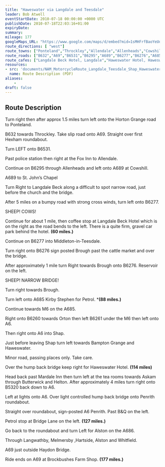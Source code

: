 ```yaml
---
title: "Haweswater via Langdale and Teesdale"
leader: Bob Atwell
eventStartDate: 2010-07-18 00:00:00 +0000 UTC
publishDate: 2010-07-18T22:03:16+01:00
expiryDate:
summary:
mileage: 177
googleMaps_URL: "https://www.google.com/maps/d/embed?mid=1sMHFrfBaoYeUdGftnE-V6I7UzcHL3Hle"
route_directions: [ "west"]
route_towns: ["Ponteland","Throckley","Allendale","Allenheads","Cowshill","St. John’s Chapel","Langdale Beck","Middleton-in-Teesdale","Brough","Orton","Shap","Bampton Grange","Haweswater","Butterwick","Helton","Askam","Penrith","Langwathby","Melmersby","Hartside","Alston","Whitfield","Haydon Bridge"]
route_roads: ["B632","A69","B6531","B6295","A689","B6277","B6276","A685","B6260","B6261","A6","B5320"]
route_cafes: ["Langdale Beck Hotel, Langdale","Haweswater Hotel, Haweswater","Brockbushes Farm Shop, Corbridge"]
resources:
- src: 'documents/NAM_MotorcycleRoute_Langdale_Teesdale_Shap_Haweswater.pdf'
  name: Route Description (PDF)
aliases:
    - 
draft: false
---
```


## Route Description

Turn right then after approx 1.5 miles turn left onto the Horton Grange road to
Ponteland.

B632 towards Throckley. Take slip road onto A69. Straight over first Hexham roundabout.

Turn LEFT onto B6531.

Past police station then right at the Fox Inn to Allendale.

Continue on B6295 through Allenheads and left onto A689 at Cowshill.

A689 to St. John’s Chapel

Turn Right to Langdale Beck along a difficult to spot narrow road, just before the
church and the bridge.

After 5 miles on a bumpy road with strong cross winds, turn left onto B6277.

SHEEP!
COWS!

Continue for about 1 mile, then coffee stop at Langdale Beck Hotel which is on the right as the road bends to the left. There is a quite firm, gravel car park behind the hotel. **(60 miles.)**

Continue on B6277 into Middleton-in-Teesdale.

Turn right onto B6276 sign posted Brough past the cattle market and over the bridge.

After approximately 1 mile turn Right towards Brough onto B6276. Reservoir on the left.

SHEEP!
NARROW BRIDGE!

Turn right towards Brough.

Turn left onto A685 Kirby Stephen for Petrol. ***(88 miles.)**

Continue towards M6 on the A685.

Right onto B6260 towards Orton then left B6261 under the M6 then left onto A6.

Then right onto A6 into Shap.

Just before leaving Shap turn left towards Bampton Grange and Haweswater.

Minor road, passing places only. Take care.

Over the hump back bridge keep right for Haweswater Hotel. **(114 miles)**

Head back past Mardale Inn then turn left at the tea rooms towards Askam through
Butterwick and Helton. After approximately 4 miles turn right onto
B5320 back down to A6.

Left at lights onto A6. Over light controlled hump back bridge onto Penrith roundabout.

Straight over roundabout, sign-posted A6 Penrith. Past B&Q on the left.

Petrol stop at Bridge Lane on the left. **(127 miles.)**

Go back to the roundabout and turn Left for Alston on the A686.

Through Langwathby, Melmersby ,Hartside, Alston and Whitfield.

A69 just outside Haydon Bridge.

Ride ends on A69 at Brockbushes Farm Shop. **(177 miles.)**



